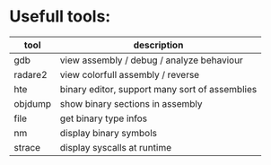 # Usefull tools:
tool | description
--- | ---
gdb | view assembly / debug / analyze behaviour
radare2 | view colorfull assembly / reverse
hte | binary editor, support many sort of assemblies
objdump | show binary sections in assembly
file | get binary type infos
nm | display binary symbols
strace | display syscalls at runtime
